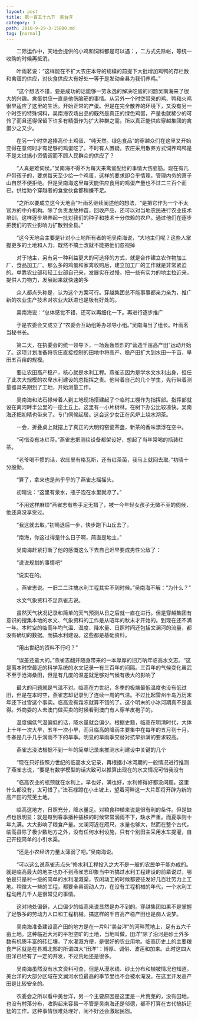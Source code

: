 ```yaml
---
layout: post
title: 第一百五十九节　美台洋
category: 3
path: 2010-9-29-3-15800.md
tag: [normal]
---
```


　　二际运作中，天地会提供的小鸡和饲料都是可以遇：，二方式先除帐，等统一收购的时候再抵消。

　　叶雨茗说：“这样能在不扩大农庄本导的规模的前提下大批增加鸡鸭的存栏数和禽蛋的供应，对伙食供应大有好处一等于是发动全县为我们养鸡。”

　　“这个想法不错，要是成功的话能够一劳永逸的解决吃蛋的问题吴南海来了很大的兴趣。禽蛋供应一直是他伤脑筋的事情。从另外一个时空带来的鸡、鸭和火鸡很早适应了这里的生活。开始正常的产蛋。但是在完全散养的环境下，又没有另一个时空的特殊饲料，吴南海农场出品的既然是真正的绿色鸡蛋，产量也就稀少的可怜了而且还得保留下许多有精蛋作为扩大种群之需。所以真正能供应穿越集团的禽蛋少之又少。

　　在另一个时空追捧高价土鸡蛋、“纯天然。绿色食品”的穿越众们在这里又开始变得在意何时才有足够的鸡蛋吃了。不时有人置疑，农庄采用散养方式饲养鸡鸭是不是太过搞小资情调而不顾人民群众的供应了？

　　“人真是难伺侯。”吴南海不得不为每天来禽蛋配给的事情大伤脑筋。现在有几户带孩子的，要求每天至少给一个鸡蛋，这样的要求即合乎情理，管理内务的萧子山自然不便拒绝。但是吴南海这里每天能供应食用的鸡蛋产量也不过二三百个而已。供给劝个穿越者的食堂伙食都稍嫌不足。

　　“之所以要成立这今天地会”叶雨茗继续阑述他的想法，“是把它作为一个不太官方的中介机构。除了负责发放种苗，回收产品，还可以对当地农民进行农业技术培训，这样逐步培养起一批对我们的种子和技术十分依赖的农户。通过他们在逐步把我们的农业影响力扩散到全县。”

　　“这今天地会主要是针对小土地所有者的吧吴南海说，“大地主们呢？这些人掌握更多的土地和人力，既然不搞土改就不能把他们忽视掉

　　对于地主，另有另一种利益更大的可选择的方式，就是合作建立农作物加工厂、食品加工厂。那么多的鸡蛋和家禽收购后，建立加工厂的工作就是非常紧迫的。单靠农业部和轻工业部自己来，发展实在过慢。把一些有实力的地主拉近来，提供人力物力，发展起来就快速的多

　　众人都点头称是，认为这个方案可行。穿越集团总不能事事都亲力亲为，推广新的农业生产技术对农业大跃进也是极有好处的。

　　吴南海说：“总体感觉不错，还可以再细化一下。再进行逐步推广

　　于是农委会又成立了“农委会互助组筹办领导小组。”吴南海当了组长。叶雨茗当秘书长。

　　第二天，在执委会的统一领导下，一场轰轰烈烈的“营造千亩高产田”运动开始了。这项计划准备将农庄直接控制的田地中将高产、稳产田扩大到水田一千亩，旱田五百亩的规模。

　　要让农田高产稳产，核心就是水利工程。燕雀志因为是学水文水利出身，担任了此次大规模的农卑水利建设的总指挥之责。他带着自己的几个学生，先行带着测量器具先期到了工地，开始测量工作。

　　吴南海和法石禄带着人到工地现场搭建起了个临时工棚作为指挥部。指挥部就设在离河畔半公里的一座土丘上。这里有一小片树林。在树下办公比较凉快。吴南海还把初晴也带来了。专门伺候起居。这会这少女正在风炉上烧水沏茶。

　　一会，折叠桌上就摆上了真正的大明钧窑瓷茶盏，新茶的香味漂浮在空中。

　　“可惜没有冰红茶。”燕雀志把测绘设备都架设好，想起了当年常喝的瓶装红茶。

　　“老爷喝不惯的话，农庄里有格瓦斯，还有红茶菌，我马上就回去取。”初晴十分殷勤。

　　“算了，拿来也是热乎乎的了燕雀志摇摇头。

　　初晴说：“这里有泉水，瓶子泡在水里就凉了。”

　　“不用这样麻烦”燕雀志有些手足无措了，被一今年轻女孩子无微不至的伺候，他还真没享受过。

　　“我这就去取。”初睛退后一步，快步跑下山丘去了。

　　“南海，你这过得是什么日子啊，简直是地主，”

　　吴南海赶紧打断了他的感慨这么下去自己迟早要成男性公敌了：

　　“说说规划的事情吧”

　　“说实在的。

　　。燕雀志说。一旧二二注搞水利工程其实不到时候。”吴南海不解：“为什么？”

　　水文气象资料不足燕雀志说。

　　虽然天气状况记录和简单的天气预测从日之后就一直在进行。但是穿越集团有意识的搜集本地的水文、气象资料的工作是从昭年的秋末才开始的。到现在还不满一年。本时空的临高年均气温、湿度、降水量、日照时间还包括文澜河的流量，都没有确切的数据。而搞水利建设。这些都是基础资料。

　　“用出世纪的资料不行吗？”

　　“误差还蛮大的。”燕雀志翻开随身带来的一本厚厚的旧万呐年临高水文志。“这是离本时空最近的科学系统的水文记录一有三百年的间隔。三百年的气候变化虽武不至于沧海桑田，但是有几度的温差就足够对气候有极大的影响了

　　最大的问题就是气温不对。临高在力世纪，冬季的极端最低温度也没有低过旧，但是在本时空，燕雀志却记录到了连续一周的气温。不过比起雷州半岛万历末年还下过雪这个事实。临高没有霜冻就算不错的了。这个明末的小冰河期真不是盖得。外商委的人去澳门做买卖的时候看到澳门有人穿羊皮袍子的。

　　温度偏低气温偏低的话，降水量就会偏少。根据史籍，临高在明清时代，大体上十年一次大早，五年一次小早，而且临高的降雨主要集中在每年的五月到十月。冬春是几乎几乎滴雨不下的旱季。明显的旱雨季交替对抗早排满的要求较高。

　　燕雀志没法根据不到一年的简单记录来推测水利建设中关键的几个

　　“现在只好按照力世纪的临高水文记录，再根据小冰河期的一般情况进行推测了燕雀志说，“要是有数学模型的话大致可以推算出现在的水文情况可惜我没有

　　“临高农业的瓶颈就在水利上。早也好，满也好，水利修得好都没问题。这里什么都没有，太可惜了。”法石禄蹲在小土坡上，望着河畔这一大片即将开辟为新的高产田的荒芜土地。

　　临高这地方，日照充分，降水量足。对粮食种植来说是很有利的条件。但是缺点也很明显：就是每到春季播种插秧的时候常常滴雨不下，缺水严重。而夏季则十年九满。大大影响了粮食产量。文澜河近在咫尺，水量也够大，然而在整个古代，临高县除了极少数地方之外，没有任何水利设施，只有个别田主采用水车提灌，自己开挖简单的小引水渠。

　　“还是小农经济力量太薄弱了吧。”吴南海说。

　　“可以这么说燕雀志点头”修水利工程投入之大不是一般的农民单干能办成的。就是临高最大的地主也办不到燕雀志印象当中听搞过水利工程建设的前辈说过，哪怕是只是村一级的简单的水利灌溉渠，农闲动工的时候都要征发好几百壮劳力上工地。稍微大一些的工程，都要全县调动人力，在没有工程机械的年代，一个水利工程动用几千人是很常见的事情。

　　这对地处偏僻，人口偏少的临高来说显然是办不到的。穿越集团如果不是掌握了足够多的劳动力人口和工程机械。搞这样的千亩高产稳产田也是痴人说梦。

　　吴南海准备建设高产田的地方是在一片叫“美台洋”的河畔荒地上，足有五六千亩土地。这种临近大河的平坦空旷的土地，当地叫做。田洋”除了沿河是砂土外多数有机质丰富的砖红壤，了水灌溉方便，是很好的农业用地。临高历史上的主要粮食产区就是在县城北部的所谓四大“田洋”：博厚、调俗、波莲和加来。此时这四大田洋已经有了一定的开发，不过荒地还是很多。

　　吴南海虽然没有水文资料可查，但是从漫水线、砂土分布和植被情况也知道。美台洋的大部分区域在文澜河水位最高的季节里也不会被水淹没。在这里开发高产田是比较安全的。

　　农委会之所以看中美台洋，另一个主要原因是这里是一片荒芜的，没有田地，也没有村落分布，收购起来容易一不管是吴南海还是邬德，都不打算在古代搞拆迁猛的工作。这种事情很难处理好，闹不好还会激起民怨。